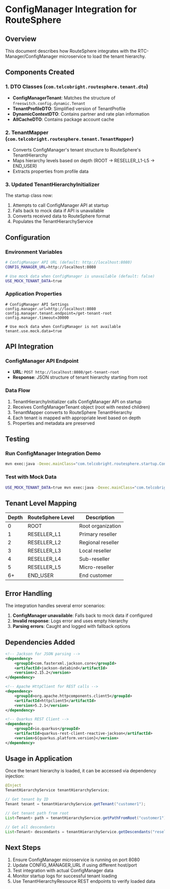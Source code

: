 # ConfigManager Integration for RouteSphere

## Overview
This document describes how RouteSphere integrates with the RTC-Manager/ConfigManager microservice to load the tenant hierarchy.

## Components Created

### 1. DTO Classes (`com.telcobright.routesphere.tenant.dto`)
- **ConfigManagerTenant**: Matches the structure of `freeswitch.config.dynamic.Tenant`
- **TenantProfileDTO**: Simplified version of TenantProfile
- **DynamicContextDTO**: Contains partner and rate plan information
- **AllCacheDTO**: Contains package account cache

### 2. TenantMapper (`com.telcobright.routesphere.tenant.TenantMapper`)
- Converts ConfigManager's tenant structure to RouteSphere's TenantHierarchy
- Maps hierarchy levels based on depth (ROOT → RESELLER_L1-L5 → END_USER)
- Extracts properties from profile data

### 3. Updated TenantHierarchyInitializer
The startup class now:
1. Attempts to call ConfigManager API at startup
2. Falls back to mock data if API is unavailable
3. Converts received data to RouteSphere format
4. Populates the TenantHierarchyService

## Configuration

### Environment Variables
```bash
# ConfigManager API URL (default: http://localhost:8080)
CONFIG_MANAGER_URL=http://localhost:8080

# Use mock data when ConfigManager is unavailable (default: false)
USE_MOCK_TENANT_DATA=true
```

### Application Properties
```properties
# ConfigManager API Settings
config.manager.url=http://localhost:8080
config.manager.tenant.endpoint=/get-tenant-root
config.manager.timeout=30000

# Use mock data when ConfigManager is not available
tenant.use.mock.data=true
```

## API Integration

### ConfigManager API Endpoint
- **URL**: `POST http://localhost:8080/get-tenant-root`
- **Response**: JSON structure of tenant hierarchy starting from root

### Data Flow
1. TenantHierarchyInitializer calls ConfigManager API on startup
2. Receives ConfigManagerTenant object (root with nested children)
3. TenantMapper converts to RouteSphere TenantHierarchy
4. Each tenant is mapped with appropriate level based on depth
5. Properties and metadata are preserved

## Testing

### Run ConfigManager Integration Demo
```bash
mvn exec:java -Dexec.mainClass="com.telcobright.routesphere.startup.ConfigManagerIntegrationDemo"
```

### Test with Mock Data
```bash
USE_MOCK_TENANT_DATA=true mvn exec:java -Dexec.mainClass="com.telcobright.routesphere.startup.ConfigManagerIntegrationDemo"
```

## Tenant Level Mapping

| Depth | RouteSphere Level | Description |
|-------|------------------|-------------|
| 0 | ROOT | Root organization |
| 1 | RESELLER_L1 | Primary reseller |
| 2 | RESELLER_L2 | Regional reseller |
| 3 | RESELLER_L3 | Local reseller |
| 4 | RESELLER_L4 | Sub-reseller |
| 5 | RESELLER_L5 | Micro-reseller |
| 6+ | END_USER | End customer |

## Error Handling

The integration handles several error scenarios:
1. **ConfigManager unavailable**: Falls back to mock data if configured
2. **Invalid response**: Logs error and uses empty hierarchy
3. **Parsing errors**: Caught and logged with fallback options

## Dependencies Added

```xml
<!-- Jackson for JSON parsing -->
<dependency>
    <groupId>com.fasterxml.jackson.core</groupId>
    <artifactId>jackson-databind</artifactId>
    <version>2.15.2</version>
</dependency>

<!-- Apache HttpClient for REST calls -->
<dependency>
    <groupId>org.apache.httpcomponents.client5</groupId>
    <artifactId>httpclient5</artifactId>
    <version>5.2.1</version>
</dependency>

<!-- Quarkus REST Client -->
<dependency>
    <groupId>io.quarkus</groupId>
    <artifactId>quarkus-rest-client-reactive-jackson</artifactId>
    <version>${quarkus.platform.version}</version>
</dependency>
```

## Usage in Application

Once the tenant hierarchy is loaded, it can be accessed via dependency injection:

```java
@Inject
TenantHierarchyService tenantHierarchyService;

// Get tenant by ID
Tenant tenant = tenantHierarchyService.getTenant("customer1");

// Get tenant path from root
List<Tenant> path = tenantHierarchyService.getPathFromRoot("customer1");

// Get all descendants
List<Tenant> descendants = tenantHierarchyService.getDescendants("reseller1");
```

## Next Steps

1. Ensure ConfigManager microservice is running on port 8080
2. Update CONFIG_MANAGER_URL if using different host/port
3. Test integration with actual ConfigManager data
4. Monitor startup logs for successful tenant loading
5. Use TenantHierarchyResource REST endpoints to verify loaded data